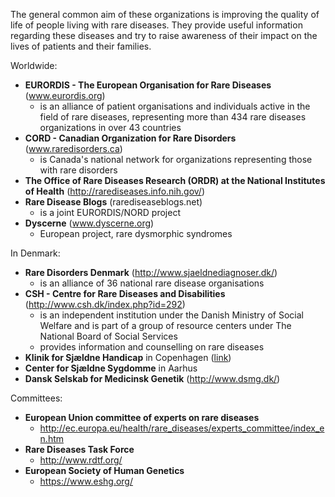 The general common aim of these organizations is improving the quality of life of people living with rare diseases. They provide useful information regarding these diseases and try to raise awareness of their impact on the lives of patients and their families.

Worldwide:

  * **EURORDIS - The European Organisation for Rare Diseases** (www.eurordis.org)
    * is an alliance of patient organisations and individuals active in the field of rare diseases, representing more than 434 rare diseases organizations in over 43 countries
  * **CORD - Canadian Organization for Rare Disorders** (www.raredisorders.ca)
    * is Canada's national network for organizations representing those with rare disorders
  * **The Office of Rare Diseases Research (ORDR) at the National Institutes of Health** (http://rarediseases.info.nih.gov/)
  * **Rare Disease Blogs** (rarediseaseblogs.net)
    * is a joint EURORDIS/NORD project
  * **Dyscerne** (www.dyscerne.org)
    * European project, rare dysmorphic syndromes

In Denmark:
  * **Rare Disorders Denmark** (http://www.sjaeldnediagnoser.dk/)
    * is an alliance of 36 national rare disease organisations
  * **CSH - Centre for Rare Diseases and Disabilities** (http://www.csh.dk/index.php?id=292)
    * is an independent institution under the Danish Ministry of Social Welfare and is part of a group of resource centers under The National Board of Social Services
    * provides information and counselling on rare diseases
  * **Klinik for Sjældne Handicap** in Copenhagen ([link](http://www.rigshospitalet.dk/menu/AFDELINGER/Juliane+Marie+Centret/Klinikker/Klinisk+Genetisk+Afdeling/Klinik+for+Sj%C3%A6ldne+Handicap/))
  * **Center for Sjældne Sygdomme** in Aarhus
  * **Dansk Selskab for Medicinsk Genetik** (http://www.dsmg.dk/)

Committees:
  * **European Union committee of experts on rare diseases**
    * http://ec.europa.eu/health/rare_diseases/experts_committee/index_en.htm
  * **Rare Diseases Task Force**
    * http://www.rdtf.org/
  * **European Society of Human Genetics**
    * https://www.eshg.org/